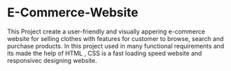 # E-Commerce-Website


This Project create a user-friendly and visually appering e-commerce website for selling clothes with features for customer to browse, search and purchase products. In this project used in many functional requirements and its made the help of HTML , CSS is a fast loading speed website
and responsivec designing website.
